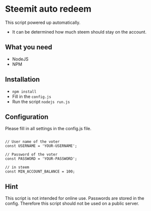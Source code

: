 Steemit auto redeem
======

This script powered up automatically.

- It can be determined how much steem should stay on the account.

What you need
------

- NodeJS
- NPM

Installation
------

- `npm install`
- Fill in the `config.js`
- Run the script `nodejs run.js`

Configuration
------

Please fill in all settings in the config.js file.

```

// User name of the voter
const USERNAME = 'YOUR-USERNAME';

// Password of the voter
const PASSWORD = 'YOUR-PASSWORD';

// in steem
const MIN_ACCOUNT_BALANCE = 100;

```

Hint
-----

This script is not intended for online use. Passwords are stored in the config. 
Therefore this script should not be used on a public server.